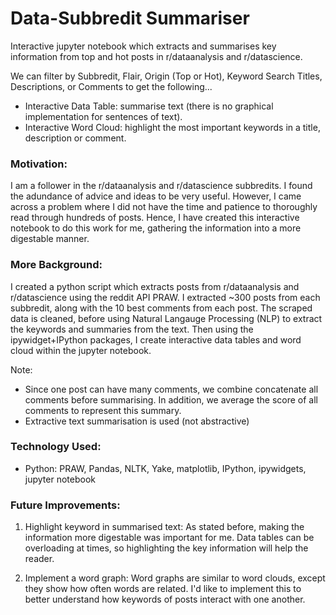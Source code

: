 # Data-Subbredit Summariser

Interactive jupyter notebook which extracts and summarises key information from top and hot posts in r/dataanalysis and r/datascience. 

We can filter by Subbredit, Flair, Origin (Top or Hot), Keyword Search Titles, Descriptions, or Comments to get the following...
- Interactive Data Table: summarise text (there is no graphical implementation for sentences of text).
- Interactive Word Cloud: highlight the most important keywords in a title, description or comment.

### Motivation:
I am a follower in the r/dataanalysis and r/datascience subbredits. I found the adundance of advice and ideas to be very useful. However, I came across a problem where I did not have the time and patience to thoroughly read through hundreds of posts. Hence, I have created this interactive notebook to do this work for me, gathering the information into a more digestable manner.

### More Background:
I created a python script which extracts posts from r/dataanalysis and r/datascience using the reddit API PRAW. I extracted ~300 posts from each subbredit, along with the 10 best comments from each post. The scraped data is cleaned, before using Natural Langauge Processing (NLP) to extract the keywords and summaries from the text. Then using the ipywidget+IPython packages, I create interactive data tables and word cloud within the jupyter notebook.

Note:
- Since one post can have many comments, we combine concatenate all comments before summarising. In addition, we average the score of all comments to represent this summary.
- Extractive text summarisation is used (not abstractive)

### Technology Used:
- Python: PRAW, Pandas, NLTK, Yake, matplotlib, IPython, ipywidgets, jupyter notebook

### Future Improvements:
1. Highlight keyword in summarised text:
As stated before, making the information more digestable was important for me. Data tables can be overloading at times, so highlighting the key information will help the reader.

2. Implement a word graph:
Word graphs are similar to word clouds, except they show how often words are related. I'd like to implement this to better understand how keywords of posts interact with one another.